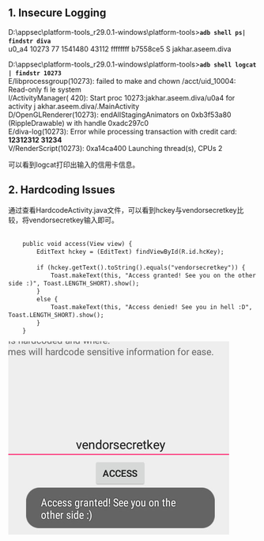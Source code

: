 
## 1. Insecure Logging

D:\appsec\platform-tools_r29.0.1-windows\platform-tools>**`adb shell ps| findstr diva`**  
u0_a4     10273 77    1541480 43112 ffffffff b7558ce5 S jakhar.aseem.diva  

D:\appsec\platform-tools_r29.0.1-windows\platform-tools>**`adb shell logcat | findstr 10273`**  
E/libprocessgroup(10273): failed to make and chown /acct/uid_10004: Read-only fi
le system  
I/ActivityManager(  420): Start proc 10273:jakhar.aseem.diva/u0a4 for activity j
akhar.aseem.diva/.MainActivity  
D/OpenGLRenderer(10273): endAllStagingAnimators on 0xb3f53a80 (RippleDrawable) w
ith handle 0xadc297c0  
E/diva-log(10273): Error while processing transaction with credit card: **12312312
31234**   
V/RenderScript(10273): 0xa14ca400 Launching thread(s), CPUs 2  

可以看到logcat打印出输入的信用卡信息。

## 2. Hardcoding Issues    
通过查看HardcodeActivity.java文件，可以看到hckey与vendorsecretkey比较，将vendorsecretkey输入即可。
```

    public void access(View view) {
        EditText hckey = (EditText) findViewById(R.id.hcKey);

        if (hckey.getText().toString().equals("vendorsecretkey")) {
            Toast.makeText(this, "Access granted! See you on the other side :)", Toast.LENGTH_SHORT).show();
        }
        else {
            Toast.makeText(this, "Access denied! See you in hell :D", Toast.LENGTH_SHORT).show();
        }
    }
 ```
 ![avatar](/2019-06-17_215440.jpg)

